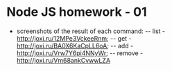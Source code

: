 # Node JS homework - 01

- screenshots of the result of each command:
  -- list - http://joxi.ru/12MPe3VckeeRnm;
  -- get - http://joxi.ru/BA0X6KaCpLL6oA;
  -- add - http://joxi.ru/Vrw7Y6pi4NNyWr;
  -- remove - http://joxi.ru/Vm68ankCvwwLZA
